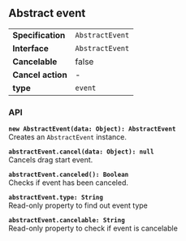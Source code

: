 ## Abstract event

| | |
| --------------------- | ---------------------------------------------------------- |
| **Specification**     | `AbstractEvent`                                            |
| **Interface**         | `AbstractEvent`                                            |
| **Cancelable**        | false                                                      |
| **Cancel action**     | -                                                          |
| **type**              | `event`                                                    |

### API

**`new AbstractEvent(data: Object): AbstractEvent`**  
Creates an `AbstractEvent` instance.

**`abstractEvent.cancel(data: Object): null`**  
Cancels drag start event.

**`abstractEvent.canceled(): Boolean`**  
Checks if event has been canceled.

**`abstractEvent.type: String`**  
Read-only property to find out event type

**`abstractEvent.cancelable: String`**  
Read-only property to check if event is cancelable
